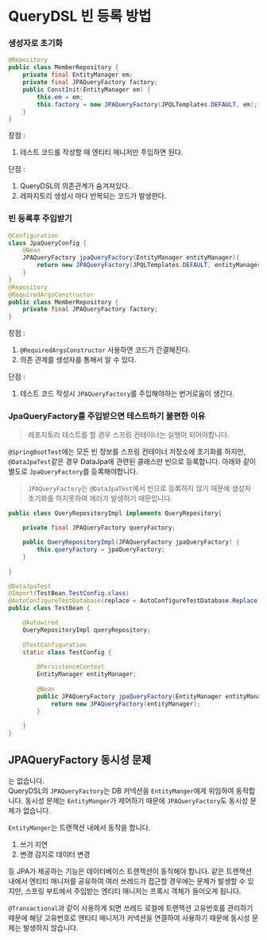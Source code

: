 # QueryDSL 빈 등록 방법
### 생성자로 초기화
```Java
@Repository
public class MemberRepository {
    private final EntityManager em;
    private final JPAQueryFactory factory;
    public ConstInit(EntityManager em) {
        this.em = em;
        this.factory = new JPAQueryFactory(JPQLTemplates.DEFAULT, em);
    }
}
```
장점 : 
1. 테스트 코드를 작성할 때 엔티티 매니저만 주입하면 된다.    

단점 : 
1. QueryDSL의 의존관계가 숨겨져있다.
2. 레파지토리 생성시 마다 반복되는 코드가 발생한다.

### 빈 등록후 주입받기
```Java
@Configuration
class JpaQueryConfig {
    @Bean
    JPAQueryFactory jpaQueryFactory(EntityManager entityManager){
        return new JPAQueryFactory(JPQLTemplates.DEFAULT, entityManager);
    }
}
@Repository
@RequiredArgsConstructor
public class MemberRepository {
    private final JPAQueryFactory factory;
}
```
장점 :   
1. `@RequiredArgsConstructor` 사용하면 코드가 간결해진다.
2. 의존 관계를 생성자를 통해서 알 수 있다.
  
단점 : 
1. 테스트 코드 작성시 `JPAQueryFactory`를 주입해야하는 번거로움이 생긴다.  

### JpaQueryFactory를 주입받으면 테스트하기 불편한 이유
> 레포지토리 테스트를 할 경우 스프링 컨테이너는 실행이 되어야합니다.
  
`@SpringBootTest`에는 모든 빈 정보를 스프링 컨테이너 저장소에 초기화를 하지만, 
`@DataJpaTest`같은 경우 DataJpa에 관련된 클래스만 빈으로 등록합니다. 
아래와 같이 별도로 `JpaQueryFactory`를 등록해야합니다.  
> `JPAQueryFactory`는 `@DataJpaTest`에서 빈으로 등록하지 않기 때문에 
생성자 초기화를 하지못하여 에러가 발생하기 때문입니다.

```Java
public class QueryRepositoryImpl implements QueryRepository{

    private final JPAQueryFactory queryFactory;

    public QueryRepositoryImpl(JPAQueryFactory jpaQueryFactory) {
        this.queryFactory = jpaQueryFactory;
    }
    
}
```
```Java
@DataJpaTest
@Import(TestBean.TestConfig.class)
@AutoConfigureTestDatabase(replace = AutoConfigureTestDatabase.Replace.NONE)
public class TestBean {

    @Autowired
    QueryRepositoryImpl queryRepository;
    
    @TestConfiguration
    static class TestConfig {
    
        @PersistenceContext
        EntityManager entityManager;
        
        @Bean
        public JPAQueryFactory jpaQueryFactory(EntityManager entityManager) {
            return new JPAQueryFactory(entityManager);
        }
        
    }
}
```
## JPAQueryFactory 동시성 문제
는 없습니다.  
QueryDSL의 `JPAQueryFactory`는 DB 커넥션을 `EntityManger`에게 위임하여 동작합니다. 
동시성 문제는 `EntityManger`가 제어하기 때문에 `JPAQueryFactory`도 동시성 문제가 없습니다.  

`EntityManger`는 트랜잭션 내에서 동작을 합니다.
1. 쓰기 지연
2. 변경 감지로 데이터 변경    
  
등 JPA가 제공하는 기능은 데이터베이스 트랜잭션이 동작해야 합니다. 
같은 트랜잭션 내에서 엔티티 매니저를 공유하여 여러 쓰레드가 접근할 경우에는 문제가 발생할 수 있지만, 
스프링 부트에서 주입받는 엔티티 매니저는 프록시 객체가 들어오게 됩니다.  
  
`@Transactional`과 같이 사용하게 되면 쓰레드 로컬에 트랜잭션 고유번호를 관리하기 때문에 
해당 고유번호로 엔티티 매니저가 커넥션을 연결하여 사용하기 때문에 동시성 문제는 발생하지 않습니다.  
  

